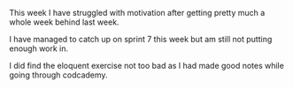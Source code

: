 This week I have struggled with motivation after getting pretty much a whole week behind last week.

I have managed to catch up on sprint 7 this week but am still not putting enough work in.

I did find the eloquent exercise not too bad as I had made good notes while going through codcademy.

